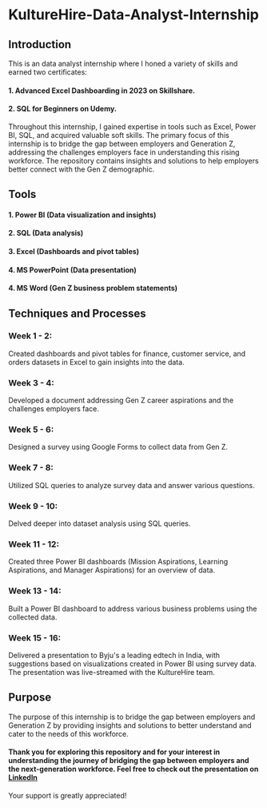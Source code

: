 # KultureHire-Data-Analyst-Internship

## Introduction
This is an data analyst internship where I honed a variety of skills and earned two certificates:
#### 1. Advanced Excel Dashboarding in 2023 on Skillshare.
#### 2. SQL for Beginners on Udemy.
Throughout this internship, I gained expertise in tools such as Excel, Power BI, SQL, and acquired valuable soft skills. The primary focus of this internship is to bridge the gap between employers and Generation Z, addressing the challenges employers face in understanding this rising workforce. The repository contains insights and solutions to help employers better connect with the Gen Z demographic.

## Tools
#### 1. Power BI (Data visualization and insights)
#### 2. SQL (Data analysis)
#### 3. Excel (Dashboards and pivot tables)
#### 4. MS PowerPoint (Data presentation)
#### 4. MS Word (Gen Z business problem statements)

## Techniques and Processes
### Week 1 - 2:
Created dashboards and pivot tables for finance, customer service, and orders datasets in Excel to gain insights into the data.
### Week 3 - 4:
Developed a document addressing Gen Z career aspirations and the challenges employers face.
### Week 5 - 6:
Designed a survey using Google Forms to collect data from Gen Z.
### Week 7 - 8:
Utilized SQL queries to analyze survey data and answer various questions.
### Week 9 - 10:
Delved deeper into dataset analysis using SQL queries.
### Week 11 - 12:
Created three Power BI dashboards (Mission Aspirations, Learning Aspirations, and Manager Aspirations) for an overview of data.
### Week 13 - 14:
Built a Power BI dashboard to address various business problems using the collected data.
### Week 15 - 16:
Delivered a presentation to Byju's a leading edtech in India, with suggestions based on visualizations created in Power BI using survey data. The presentation was live-streamed with the KultureHire team.
## Purpose
The purpose of this internship is to bridge the gap between employers and Generation Z by providing insights and solutions to better understand and cater to the needs of this workforce.

#### Thank you for exploring this repository and for your interest in understanding the journey of bridging the gap between employers and the next-generation workforce. Feel free to check out the presentation on <a href="https://www.linkedin.com/posts/kulturehire_data-kulturehire-dataanalytics-activity-7136663776371634176-5Qx4?utm_source=share&utm_medium=member_desktop&rcm=ACoAACACat4BFJWcfPpDLFRHSiEZYKJ1TWXHqqg">LinkedIn</a>

Your support is greatly appreciated!
